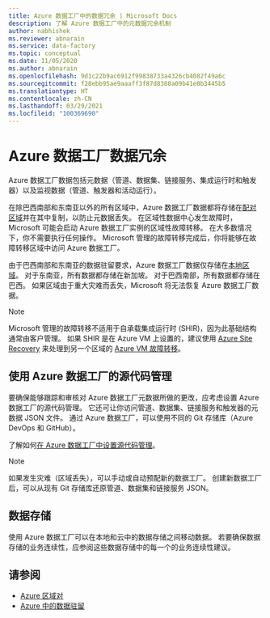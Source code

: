 ```yaml
---
title: Azure 数据工厂中的数据冗余 | Microsoft Docs
description: 了解 Azure 数据工厂中的元数据冗余机制
author: nabhishek
ms.reviewer: abnarain
ms.service: data-factory
ms.topic: conceptual
ms.date: 11/05/2020
ms.author: abnarain
ms.openlocfilehash: 9d1c22b9ac6912f99838733a4326cb4082f49a6c
ms.sourcegitcommit: f28ebb95ae9aaaff3f87d8388a09b41e0b3445b5
ms.translationtype: HT
ms.contentlocale: zh-CN
ms.lasthandoff: 03/29/2021
ms.locfileid: "100369690"
---
```

# <a name="azure-data-factory-data-redundancy"></a>**Azure 数据工厂数据冗余**

Azure 数据工厂数据包括元数据（管道、数据集、链接服务、集成运行时和触发器）以及监视数据（管道、触发器和活动运行）。 

在除巴西南部和东南亚以外的所有区域中，Azure 数据工厂数据都将存储在[配对区域](../best-practices-availability-paired-regions.md#azure-regional-pairs)并在其中复制，以防止元数据丢失。 在区域性数据中心发生故障时，Microsoft 可能会启动 Azure 数据工厂实例的区域性故障转移。 在大多数情况下，你不需要执行任何操作。 Microsoft 管理的故障转移完成后，你将能够在故障转移区域中访问 Azure 数据工厂。 

由于巴西南部和东南亚的数据驻留要求，Azure 数据工厂数据仅存储在[本地区域](../storage/common/storage-redundancy.md#locally-redundant-storage)。 对于东南亚，所有数据都存储在新加坡。 对于巴西南部，所有数据都存储在巴西。 如果区域由于重大灾难而丢失，Microsoft 将无法恢复 Azure 数据工厂数据。  

> [!NOTE]
> Microsoft 管理的故障转移不适用于自承载集成运行时 (SHIR)，因为此基础结构通常由客户管理。 如果 SHIR 是在 Azure VM 上设置的，建议使用 [Azure Site Recovery](../site-recovery/site-recovery-overview.md) 来处理到另一个区域的 [Azure VM 故障转移](../site-recovery/azure-to-azure-architecture.md)。



## <a name="using-source-control-in-azure-data-factory"></a>**使用 Azure 数据工厂的源代码管理**

要确保能够跟踪和审核对 Azure 数据工厂元数据所做的更改，应考虑设置 Azure 数据工厂的源代码管理。 它还可让你访问管道、数据集、链接服务和触发器的元数据 JSON 文件。 通过 Azure 数据工厂，可以使用不同的 Git 存储库（Azure DevOps 和 GitHub）。 

 了解如何[在 Azure 数据工厂中设置源代码管理](./source-control.md)。 

> [!NOTE]
> 如果发生灾难（区域丢失），可以手动或自动预配新的数据工厂。 创建新数据工厂后，可以从现有 Git 存储库还原管道、数据集和链接服务 JSON。 



## <a name="data-stores"></a>**数据存储**

使用 Azure 数据工厂可以在本地和云中的数据存储之间移动数据。 若要确保数据存储的业务连续性，应参阅这些数据存储中的每一个的业务连续性建议。 

 

## <a name="see-also"></a>请参阅

- [Azure 区域对](../best-practices-availability-paired-regions.md)
- [Azure 中的数据驻留](https://azure.microsoft.com/global-infrastructure/data-residency/)